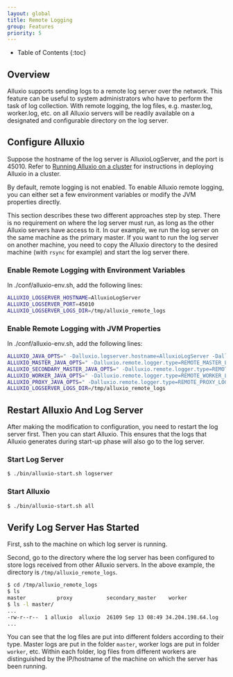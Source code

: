 ```yaml
---
layout: global
title: Remote Logging
group: Features
priority: 5
---
```


* Table of Contents
{:toc}

## Overview
Alluxio supports sending logs to a remote log server over the network. This feature can be useful
to system administrators who have to perform the task of log collection. With remote logging, the
log files, e.g. master.log, worker.log, etc. on all Alluxio servers will be readily available on
a designated and configurable directory on the log server.

## Configure Alluxio
Suppose the hostname of the log server is AlluxioLogServer, and the port is 45010.
Refer to [Running Alluxio on a cluster](Running-Alluxio-on-a-Cluster.html) for instructions in deploying
Alluxio in a cluster.

By default, remote logging is not enabled. To enable Alluxio remote logging, you can either set a
few environment variables or modify the JVM properties directly.

This section describes these two different approaches step by step. There is no requirement on where
the log server must run, as long as the other Alluxio servers have access to it. In our example, we
run the log server on the same machine as the primary master. If you want to run the log server on
another machine, you need to copy the Alluxio directory to the desired machine (with `rsync`
for example) and start the log server there.

### Enable Remote Logging with Environment Variables
In ./conf/alluxio-env.sh, add the following lines:

```bash
ALLUXIO_LOGSERVER_HOSTNAME=AlluxioLogServer
ALLUXIO_LOGSERVER_PORT=45010
ALLUXIO_LOGSERVER_LOGS_DIR=/tmp/alluxio_remote_logs
```

### Enable Remote Logging with JVM Properties
In ./conf/alluxio-env.sh, add the following lines:

```bash
ALLUXIO_JAVA_OPTS=" -Dalluxio.logserver.hostname=AlluxioLogServer -Dalluxio.logserver.port=45010"
ALLUXIO_MASTER_JAVA_OPTS=" -Dalluxio.remote.logger.type=REMOTE_MASTER_LOGGER"
ALLUXIO_SECONDARY_MASTER_JAVA_OPTS=" -Dalluxio.remote.logger.type=REMOTE_SECONDARY_MASTER_LOGGER"
ALLUXIO_WORKER_JAVA_OPTS=" -Dalluxio.remote.logger.type=REMOTE_WORKER_LOGGER"
ALLUXIO_PROXY_JAVA_OPTS=" -Dalluxio.remote.logger.type=REMOTE_PROXY_LOGGER"
ALLUXIO_LOGSERVER_LOGS_DIR=/tmp/alluxio_remote_logs
```

## Restart Alluxio And Log Server
After making the modification to configuration, you need to restart the log server first. Then you can
start Alluxio. This ensures that the logs that Alluxio generates during start-up phase will also go to
the log server.

### Start Log Server
```bash
$ ./bin/alluxio-start.sh logserver
```

### Start Alluxio
```bash
$ ./bin/alluxio-start.sh all
```

## Verify Log Server Has Started
First, ssh to the machine on which log server is running.

Second, go to the directory where the log server has been configured to store logs received from
other Alluxio servers. In the above example, the directory is `/tmp/alluxio_remote_logs`.

```bash
$ cd /tmp/alluxio_remote_logs
$ ls
master          proxy           secondary_master    worker
$ ls -l master/
...
-rw-r--r--  1 alluxio  alluxio  26109 Sep 13 08:49 34.204.198.64.log
...
```

You can see that the log files are put into different folders according to their type. Master logs are put
in the folder `master`, worker logs are put in folder `worker`, etc. Within each folder, log files from
different workers are distinguished by the IP/hostname of the machine on which the server has been running.

